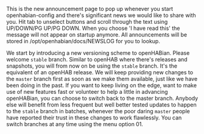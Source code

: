 This is the new announcement page to pop up whenever you start openhabian-config and there's significant news we would like to share with you. Hit tab to unselect buttons and scroll through the text using UP/DOWN/PG UP/PG DOWN.
When you choose 'I have read this' the message will not appear on startup anymore.
All announcements will be stored in /opt/openhabian/docs/NEWSLOG for you to lookup.

We start by introducing a new versioning scheme to openHABian. Please welcome `stable` branch. Similar to openHAB where there's releases and snapshots, you will from now on be using the `stable` branch. It's the equivalent of an openHAB release.
We will keep providing new changes to the `master` branch first as soon as we make them available, just like we have been doing in the past. If you want to keep living on the edge, want to make use of new features fast or volunteer to help a little in advancing openHABian, you can choose to switch back to the master branch.
Anybody else will benefit from less frequent but well better tested updates to happen to the `stable` branch in batches, whenever the poor daring `master` people have reported their trust in these changes to work flawlessly.
You can switch branches at any time using the menu option 01.
